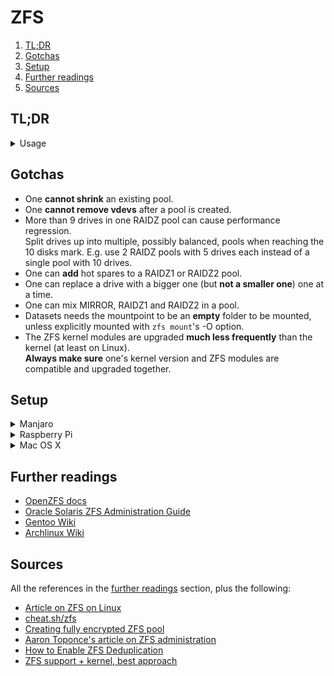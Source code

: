 # ZFS

1. [TL;DR](#tldr)
1. [Gotchas](#gotchas)
1. [Setup](#setup)
1. [Further readings](#further-readings)
1. [Sources](#sources)

## TL;DR

<details>
  <summary>Usage</summary>

Pool-related:

```sh
# Create pools on single devices.
zpool create 'pool_name' 'path_to_device'

# Create encrypted pools using multiple devices.
zpool create \
  -o 'feature@encryption=enabled' \
  -O 'encryption=on' -O 'keyformat=passphrase' \
  'pool_name' \
  '/dev/sdb' '/dev/sdc' '/dev/sdd'

# List available pools.
zpool list

# Show pools configuration and status.
zpool status
zpool status 'pool_name' 'time_in_seconds'

# Show pools i/o statistics.
zpool iostat
zpool iostat 'pool_name' -n '1'

# Check a pool for errors.
# Verifies the checksum of every block.
# Very cpu and disk intensive.
zpool scrub 'pool_name'

# List all pools available for import.
zpool import

# Import pools.
zpool import 'pool_name'
zpool import 'pool_name' -N
zpool import 'encrypted_pool_name' -l

# Export pools.
# Unmounts all filesystems in the pool.
zpool export 'pool_name'

# Show the history of all pool's operations.
zpool history 'pool_name'

# Create mirrored pools.
zpool create 'pool_name' mirror 'device1' 'device2' mirror 'device3' 'device4'

# Add cache (L2ARC) devices to pools.
zpool add 'pool_name' cache 'cache_disk'

# Show the current version of a pool.
zpool upgrade -v

# Upgrade pools.
zpool upgrade 'pool_name'
zpool upgrade -a

# Get pools' properties.
zpool get all 'pool_name'

# Set pools' properties.
zpool set 'compression=lz4' 'pool_name'

# Add vdevs to mirrored pools.
zpool attach 'pool_name' 'first_drive_in_existing_mirror' 'new_dev'

# Destroy pools.
zpool destroy 'pool_name'

# Restore a destroyed pool.
# The pool needs to be reimported straight after the destroy command has been
# issued.
zpool import -D

# Get info about zpools features.
man zpool-features
```

Filesystem-related:

```sh
# List all available datasets (filesystems).
zfs list

# Automatically mount or unmount filesystems.
# See 'zfs get mountpoint pool_name' for a dataset's mountpoint's root path.
zfs mount -alv
zfs unmount 'pool_name/filesystem_name'

# Create new filesystems.
zfs create 'pool_name/filesystem_name'

# Delete filesystems.
zfs destroy 'pool_name/filesystem_name'

# List all snapshots.
zfs list -t 'snapshot'

# Recursively list snapshots for a given dataset, outputting only name and
# creation date
zfs list -r -t 'snapshot' -o 'name,creation' 'pool_name/filesystem_name'

# Create new snapshots.
zfs snapshot 'pool_name/filesystem_name@snapshot_name'

# Destroy snapshots.
zfs destroy  'pool_name/filesystem_name@snapshot_name'

# Query a file system or volume configuration (get properties).
zfs get 'all' 'pool_name'
zfs get 'aclmode,aclinherit,acltype,xattr' 'pool_name/filesystem_name'

# Enable or change settings on a filesystem.
zfs set 'compression=on' 'pool_name/filesystem_name'
zfs set 'mountpoint=/my/mount/path' 'pool_name/filesystem_name'

# Reset properties to default.
zfs inherit 'compression' 'pool_name/filesystem_name'
zfs inherit -r 'acltype' 'pool_name/filesystem_name'

# Get more information about zfs volumes properties.
man zfs
```

Procedure examples:

```sh
# Create a dataset in a new pool, adjust its permissions and unmount the pool.
sudo zpool create \
  -o 'feature@encryption=enabled' \
  -O 'encryption=on' -O 'keyformat=passphrase' \
  'vault' '/dev/sdb'
sudo zfs create 'vault/data'
sudo chown "$USER":'users' '/vault/data'
sudo zpool export 'vault'
```

</details>

## Gotchas

- One **cannot shrink** an existing pool.
- One **cannot remove vdevs** after a pool is created.
- More than 9 drives in one RAIDZ pool can cause performance regression.<br/>
  Split drives up into multiple, possibly balanced, pools when reaching the 10 disks mark. E.g. use 2 RAIDZ pools with
  5 drives each instead of a single pool with 10 drives.
- One can **add** hot spares to a RAIDZ1 or RAIDZ2 pool.
- One can replace a drive with a bigger one (but **not a smaller one**) one at a time.
- One can mix MIRROR, RAIDZ1 and RAIDZ2 in a pool.
- Datasets needs the mountpoint to be an **empty** folder to be mounted, unless explicitly mounted with `zfs mount`'s -O
  option.
- The ZFS kernel modules are upgraded **much less frequently** than the kernel (at least on Linux).<br/>
  **Always make sure** one's kernel version and ZFS modules are compatible and upgraded together.

## Setup

<details>
  <summary>Manjaro</summary>

Manjaro has prebuilt modules for ZFS, which package is the kernel's package postfixed by `-zfs` (e.g. `linux515-zfs` for
for `linux-515`).

```sh
# Install the modules' packages for all installed kernels.
sudo pamac install $(mhwd-kernel --listinstalled | grep '*' | awk -F '* ' '{print $2}' | xargs -I {} echo {}-zfs)
```

</details>

<details>
  <summary>Raspberry Pi</summary>

The `zfs-dkms` package cannot handle downloading and installing the Raspberry Pi kernel headers automatically, so they
have to be installed prior of the ZFS-related packages:

```sh
sudo apt install --upgrade 'raspberrypi-kernel' 'raspberrypi-kernel-headers'
sudo reboot
sudo apt install 'zfs-dkms' 'zfsutils-linux'
```

To be tested: If the running kernel has no updates, the packages installation might be performed together.

</details>

<details>
  <summary>Mac OS X</summary>

```sh
# On M1 devices, this requires system extensions to be enabled in the Startup
# Security Utility.
brew install --cask 'openzfs'
```

Pool options (`-o option`):

- `ashift=XX`
  - XX=9 for 512B sectors, XX=12 for 4KB sectors, XX=16 for 8KB sectors
  - [reference](http://open-zfs.org/wiki/Performance_tuning#Alignment_Shift_.28ashift.29)
- `version=28`
  - compatibility with ZFS on Linux

Filesystem options (`-O option`):

- `atime=off`
- `compression=on`
  - activates compression with the default algorithm
  - pool version 28 cannot use lz4
- `copies=2`
  - number of copies of data stored for the dataset
- `dedup=on`
  - deduplication
  - halves write speed
  - [reference](http://open-zfs.org/wiki/Performance_tuning#Deduplication)
- `xattr=sa`

```sh
sudo zpool \
  create \
    -f \
    -o comment='LaCie Rugged USB-C 4T' \
    -o version=28 \
    -O casesensitivity='mixed' \
    -O compression='on' \
    -O com.apple.mimic_hfs='on' \
    -O copies=2 \
    -O logbias='throughput' \
    -O normalization='formD' \
    -O xattr='sa' \
    'volume_name' \
    'disk2'
sudo zpool import -a
```

```sh
sudo zpool \
  create \
    -f \
    -o 'ashift=12' \
    -o 'feature@allocation_classes=disabled' \
    -o 'feature@async_destroy=enabled' \
    -o 'feature@bookmarks=enabled' \
    -o 'feature@device_removal=enabled' \
    -o 'feature@embedded_data=enabled' \
    -o 'feature@empty_bpobj=enabled' \
    -o 'feature@enabled_txg=enabled' \
    -o 'feature@encryption=disabled' \
    -o 'feature@extensible_dataset=enabled' \
    -o 'feature@hole_birth=enabled' \
    -o 'feature@large_dnode=disabled' \
    -o 'feature@obsolete_counts=enabled' \
    -o 'feature@spacemap_histogram=enabled' \
    -o 'feature@spacemap_v2=enabled' \
    -o 'feature@zpool_checkpoint=enabled' \
    -o 'feature@filesystem_limits=enabled' \
    -o 'feature@multi_vdev_crash_dump=enabled' \
    -o 'feature@lz4_compress=enabled' \
    -o 'feature@project_quota=disabled' \
    -o 'feature@resilver_defer=disabled' \
    -o 'feature@sha512=enabled' \
    -o 'feature@skein=enabled' \
    -o 'feature@userobj_accounting=disabled' \
    -O 'atime=off' \
    -O 'relatime=on' \
    -O 'compression=lz4' \
    -O 'logbias=throughput' \
    -O 'normalization=formD' \
    -O 'xattr=sa' \
    'volume_name' \
    '/dev/sdb'
```

</details>

## Further readings

- [OpenZFS docs]
- [Oracle Solaris ZFS Administration Guide]
- [Gentoo Wiki]
- [Archlinux Wiki]

## Sources

All the references in the [further readings] section, plus the following:

- [Article on ZFS on Linux]
- [cheat.sh/zfs]
- [Creating fully encrypted ZFS pool]
- [Aaron Toponce's article on ZFS administration]
- [How to Enable ZFS Deduplication]
- [ZFS support + kernel, best approach]

<!--
  Reference
  ═╬═Time══
  -->

<!-- In-article sections -->
[further readings]: #further-readings

<!-- Upstream -->
[openzfs docs]: https://openzfs.github.io/openzfs-docs/
[oracle solaris zfs administration guide]: https://docs.oracle.com/cd/E19253-01/819-5461/index.html

<!-- Others -->
[aaron toponce's article on zfs administration]: https://pthree.org/2012/12/04/zfs-administration-part-i-vdevs/
[archlinux wiki]: https://wiki.archlinux.org/title/ZFS
[article on zfs on linux]: https://blog.heckel.io/2017/01/08/zfs-encryption-openzfs-zfs-on-linux
[cheat.sh/zfs]: https://cheat.sh/zfs
[creating fully encrypted zfs pool]: https://timor.site/2021/11/creating-fully-encrypted-zfs-pool/
[gentoo wiki]: https://wiki.gentoo.org/wiki/ZFS
[how to enable zfs deduplication]: https://linuxhint.com/zfs-deduplication/
[zfs support + kernel, best approach]: https://forum.manjaro.org/t/zfs-support-kernel-best-approach/33329/2
